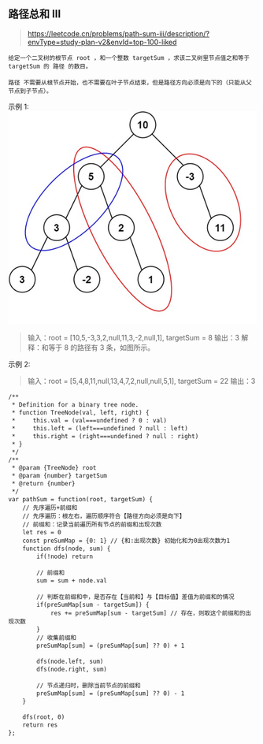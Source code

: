 ## 路径总和 III
> https://leetcode.cn/problems/path-sum-iii/description/?envType=study-plan-v2&envId=top-100-liked

```
给定一个二叉树的根节点 root ，和一个整数 targetSum ，求该二叉树里节点值之和等于 targetSum 的 路径 的数目。

路径 不需要从根节点开始，也不需要在叶子节点结束，但是路径方向必须是向下的（只能从父节点到子节点）。
```

示例 1:
![alt text](image-5.png)
> 输入：root = [10,5,-3,3,2,null,11,3,-2,null,1], targetSum = 8
输出：3
解释：和等于 8 的路径有 3 条，如图所示。

示例 2:
> 输入：root = [5,4,8,11,null,13,4,7,2,null,null,5,1], targetSum = 22
输出：3



```
/**
 * Definition for a binary tree node.
 * function TreeNode(val, left, right) {
 *     this.val = (val===undefined ? 0 : val)
 *     this.left = (left===undefined ? null : left)
 *     this.right = (right===undefined ? null : right)
 * }
 */
/**
 * @param {TreeNode} root
 * @param {number} targetSum
 * @return {number}
 */
var pathSum = function(root, targetSum) {
    // 先序遍历+前缀和
    // 先序遍历：根左右，遍历顺序符合【路径方向必须是向下】
    // 前缀和：记录当前遍历所有节点的前缀和出现次数
    let res = 0
    const preSumMap = {0: 1} // {和:出现次数} 初始化和为0出现次数为1
    function dfs(node, sum) {
        if(!node) return

        // 前缀和
        sum = sum + node.val

        // 判断在前缀和中，是否存在【当前和】与【目标值】差值为前缀和的情况
        if(preSumMap[sum - targetSum]) {
            res += preSumMap[sum - targetSum] // 存在，则取这个前缀和的出现次数
        } 
        // 收集前缀和
        preSumMap[sum] = (preSumMap[sum] ?? 0) + 1
        
        dfs(node.left, sum)
        dfs(node.right, sum)

        // 节点递归时，删除当前节点的前缀和
        preSumMap[sum] = (preSumMap[sum] ?? 0) - 1
    }

    dfs(root, 0)
    return res
};
```